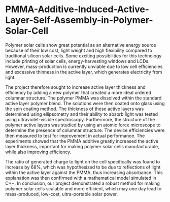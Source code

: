 # PMMA-Additive-Induced-Active-Layer-Self-Assembly-in-Polymer-Solar-Cell

  Polymer solar cells show great potential as an alternative energy source because of their low cost, light weight and high flexibility compared to traditional silicon solar cells. Some exciting possibilities for this technology include printing of solar cells, energy-harvesting windows and LCDs. However, mass-production is currently unviable due to low cell efficiencies and excessive thinness in the active layer, which generates electricity from light. 
  
 The project therefore sought to increase active layer thickness and efficiency by adding a new polymer that created a more ideal ordered columnar structure. The polymer PMMA was dissolved within the standard active layer polymer blend. The solutions were then coated onto glass using the spin coating method. The thickness of these active layers was determined using ellipsometry and their ability to absorb light was tested using ultraviolet-visible spectroscopy. Furthermore, the structure of the polymer active layers was studied by using an atomic force microscope to determine the presence of columnar structure. The device efficiencies were then measured to test for improvement in actual performance. The experiments showed that the PMMA additive greatly increased the active layer thickness, important for making polymer solar cells manufacturable, while also improving efficiency. 
	 
The ratio of generated charge to light on the cell specifically was found to increase by 68%, which was hypothesized to be due to reflections of light within the active layer against the PMMA, thus increasing absorbance. This explanation was then confirmed with a mathematical model simulated in C++. In conclusion, our project demonstrated a robust method for making polymer solar cells scalable and more efficient, which may one day lead to mass-produced, low-cost, ultra-portable solar power.
